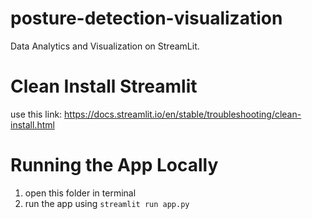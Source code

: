 # posture-detection-visualization
Data Analytics and Visualization on StreamLit.

# Clean Install Streamlit 
use this link: https://docs.streamlit.io/en/stable/troubleshooting/clean-install.html

# Running the App Locally
1. open this folder in terminal
2. run the app using `streamlit run app.py`




